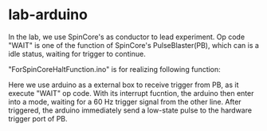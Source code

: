 # lab-arduino

In the lab, we use SpinCore's  as conductor to lead experiment.
Op code "WAIT" is one of the function of SpinCore's PulseBlaster(PB), which can is a
idle status, waiting for trigger to continue.

"ForSpinCoreHaltFunction.ino" is for realizing following function:

Here we use arduino as a external box to receive trigger from PB, as it execute
"WAIT" op code. With its interrupt fucntion, the arduino then enter into a mode,
waiting for a 60 Hz trigger signal from the other line. After triggered,
the arduino immediately send a low-state pulse to the hardware trigger port of PB.
